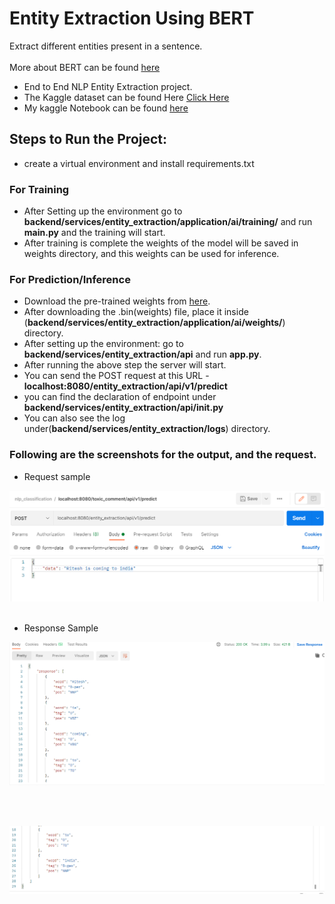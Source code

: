 # Entity Extraction Using BERT
Extract different entities present in a sentence.<br><br>
More about BERT can be found [here](https://huggingface.co/bert-base-uncased)

- End to End NLP Entity Extraction project.
- The Kaggle dataset can be found Here [Click Here](https://www.kaggle.com/abhinavwalia95/entity-annotated-corpus)
- My kaggle Notebook can be found [here](https://www.kaggle.com/raryan/entity-extraction-bert)
 
## Steps to Run the Project:
- create a virtual environment and install requirements.txt
  
### For Training
- After Setting up the environment go to **backend/services/entity_extraction/application/ai/training/** and run **main.py** and the training will start.
- After training is complete the weights of the model will be saved in weights directory, and this weights can be used for inference.
  
### For Prediction/Inference
- Download the pre-trained weights from [here](https://drive.google.com/file/d/1ytF8UWUJ_DYmRy57Iy5NjgUXYfTMEW-D/view?usp=sharing).
- After downloading the .bin(weights) file, place it inside (**backend/services/entity_extraction/application/ai/weights/**) directory.
- After setting up the environment: go to **backend/services/entity_extraction/api** and run **app.py**.
- After running the above step the server will start.  
- You can send the POST request at this URL - **localhost:8080/entity_extraction/api/v1/predict** 
- you can find the declaration of endpoint under **backend/services/entity_extraction/api/__init__.py**
- You can also see the log under(**backend/services/entity_extraction/logs**) directory.

### Following are the screenshots for the output, and the request.

- Request sample 

![Sample request](https://github.com/R-aryan/Entity-Extraction-Bert/blob/develop/msc/sample_request.png)
  <br>
  <br>
  
- Response Sample

![Sample response_1](https://github.com/R-aryan/Entity-Extraction-Bert/blob/develop/msc/sample_response_1.png)

  <br>
  <br>
  
![Sample response_2](https://github.com/R-aryan/Entity-Extraction-Bert/blob/develop/msc/sample_response_2.png)
